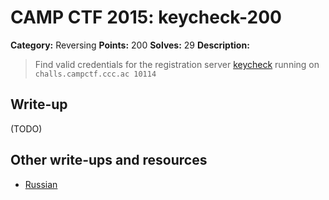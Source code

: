 # CAMP CTF 2015: keycheck-200

**Category:** Reversing
**Points:** 200
**Solves:** 29
**Description:**

> Find valid credentials for the registration server [keycheck](keycheck) running on `challs.campctf.ccc.ac 10114`


## Write-up

(TODO)

## Other write-ups and resources

* [Russian](http://reu.org.ua/camp-ctf-2015-keycheck.html) 
